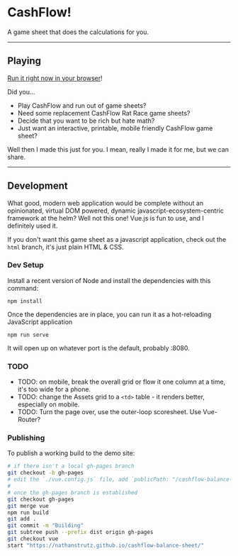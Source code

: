 # CashFlow!

A game sheet that does the calculations for you.

---

## Playing

[Run it right now in your browser](https://nathanstrutz.github.io/cashflow-balance-sheet/)!

Did you...

- Play CashFlow and run out of game sheets?
- Need some replacement CashFlow Rat Race game sheets?
- Decide that you want to be rich but hate math?
- Just want an interactive, printable, mobile friendly CashFlow game sheet?

Well then I made this just for you. I mean, really I made it for me, but we can share.

---

## Development

What good, modern web application would be complete without an opinionated, virtual DOM powered, dynamic javascript-ecosystem-centric framework at the helm? Well not this one! Vue.js is fun to use, and I definitely used it.

If you don't want this game sheet as a javascript application, check out the `html` branch, it's just plain HTML & CSS.

### Dev Setup

Install a recent version of Node and install the dependencies with this command:

```
npm install
```

Once the dependencies are in place, you can run it as a hot-reloading JavaScript application

```
npm run serve
```

It will open up on whatever port is the default, probably :8080.

### TODO

- TODO: on mobile, break the overall grid or flow it one column at a time, it's too wide for a phone.
- TODO: change the Assets grid to a `<td>` table - it renders better, especially on mobile.
- TODO: Turn the page over, use the outer-loop scoresheet. Use Vue-Router?

### Publishing

To publish a working build to the demo site:

```sh
# if there isn't a local gh-pages branch
git checkout -b gh-pages
# edit the `./vue.config.js` file, add `publicPath: "/cashflow-balance-sheet",` to the top level
#
# once the gh-pages branch is established
git checkout gh-pages
git merge vue
npm run build
git add .
git commit -m "Building"
git subtree push --prefix dist origin gh-pages
git checkout vue
start "https://nathanstrutz.github.io/cashflow-balance-sheet/"
```
